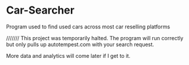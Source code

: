 # Car-Searcher
Program used to find used cars across most car reselling platforms

///////
This project was temporarily halted. The program will run correctly but only pulls up autotempest.com with your search request.

More data and analytics will come later if I get to it. 

